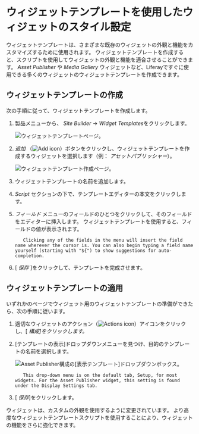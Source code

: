 # ウィジェットテンプレートを使用したウィジェットのスタイル設定

ウィジェットテンプレートは、さまざまな既存のウィジェットの外観と機能をカスタマイズするために使用されます。 ウィジェットテンプレートを作成すると、スクリプトを使用してウィジェットの外観と機能を適合させることができます。 *Asset Publisher* や *Media Gallery* ウィジェットなど、Liferayですぐに使用できる多くのウィジェットのウィジェットテンプレートを作成できます。

## ウィジェットテンプレートの作成

次の手順に従って、ウィジェットテンプレートを作成します。

1.  製品メニューから、 *Site Builder* → *Widget Templates*をクリックします。

    ![ウィジェットテンプレートページ。](./styling-widgets-with-widget-templates/images/01.png)

2.  *追加* （![Add icon](../../../images/icon-add.png)）ボタンをクリックし、ウィジェットテンプレートを作成するウィジェットを選択します（例： *アセットパブリッシャー*）。

    ![ウィジェットテンプレート作成ページ。](./styling-widgets-with-widget-templates/images/02.png)

3.  ウィジェットテンプレートの名前を追加します。

4.  *Script* セクションの下で、テンプレートエディターの本文をクリックします。

5.  *フィールド* メニューのフィールドのひとつをクリックして、そのフィールドをエディターに挿入します。 ウィジェットテンプレートを使用すると、フィールドの値が表示されます。

    ``` note::
       Clicking any of the fields in the menu will insert the field name wherever the cursor is. You can also begin typing a field name yourself (starting with "${") to show suggestions for auto-completion.
    ```

6.  [ *保存* ]をクリックして、テンプレートを完成させます。

## ウィジェットテンプレートの適用

いずれかのページでウィジェット用のウィジェットテンプレートの準備ができたら、次の手順に従います。

1.  適切なウィジェットのアクション（![Actions icon](../../../images/icon-actions.png)）アイコンをクリックし、[ *構成]をクリックします。*

2.  [テンプレートの表示]ドロップダウンメニューを見つけ、目的のテンプレートの名前を選択します。

    ![Asset Publisher構成の[表示テンプレート]ドロップダウンボックス。](./styling-widgets-with-widget-templates/images/03.png)

    ``` note::
       This drop-down menu is on the default tab, Setup, for most widgets. For the Asset Publisher widget, this setting is found under the Display Settings tab.
    ```

3.  [ *保存*]をクリックします。
    
     <!-- screenshot -->

ウィジェットは、カスタムの外観を使用するように変更されています。 より高度なウィジェットテンプレートスクリプトを使用することにより、ウィジェットの機能をさらに強化できます。
